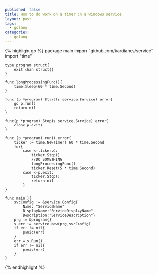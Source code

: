 ```yaml
---
published: false
title: How to do work on a timer in a windows service
layout: post
tags: 
  - golang
categories: 
  - golang
---
```


{% highlight go %}
    package main
    import "github.com/kardianos/service"
    import "time"
    
    type program struct{
    	exit chan struct{}
    }
    
    func longProcessingFunc(){
    	time.Sleep(60 * time.Second)
    }
    
    func (p *program) Start(s service.Service) error{
    	go p.run()
    	return nil
    }
    
    func(p *program) Stop(s service.Service) error{
    	close(p.exit)
    }
    
    func (p *program) run() error{
    	ticker := time.NewTimer( 60 * time.Second)
    	for{
    		case <-ticker.C:
    			ticker.Stop()
    			//DO SOMETHING
    			longProcessingFunc()
    			ticker.Reset(5 * time.Second)
    		case <-p.exit:
    			ticker.Stop()
    			return nil
    		}
    }
    
    func main(){
    	svcConfig := &service.Config{
    		Name: "ServiceName"
    		DisplayName:"ServiceDisplayName"
    		Description:"ServiceDescription"}
    	prg := &program{}
    	s,err := service.New(prg,svcConfig)
    	if err != nil{
    		panic(err)
    	}
    	err = s.Run()
    	if err != nil{
    		panic(err)
    	}
    }

{% endhighlight %}
